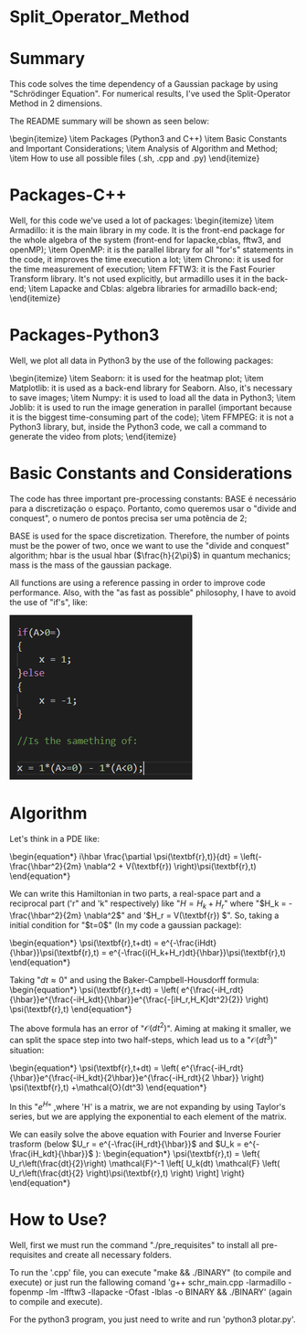 # Split_Operator_Method

# Summary

This code solves the time dependency of a Gaussian package by using "Schrödinger  Equation". For numerical results, I've used the Split-Operator Method in 2 dimensions.

The README summary will be shown as seen below:

\begin{itemize}
    \item Packages (Python3 and C++)
    \item Basic Constants and Important Considerations;
    \item Analysis of Algorithm and Method;
    \item How to use all possible files (.sh, .cpp and .py)
\end{itemize}

# Packages-C++
Well, for this code we've used a lot of packages:
\begin{itemize}
    \item Armadillo: it is the main library in my code. It is the front-end package for the whole algebra of the system (front-end for lapacke,cblas, fftw3, and openMP);
    \item OpenMP: it is the parallel library for all "for's" statements in the code, it improves the time execution a lot;
    \item Chrono: it is used for the time measurement of execution;
    \item FFTW3: it is the Fast Fourier Transform library. It's not used explicitly, but armadillo uses it in the back-end;
    \item Lapacke and Cblas: algebra libraries for armadillo back-end;
\end{itemize}

# Packages-Python3
Well, we plot all data in Python3 by the use of the following packages:

\begin{itemize}
    \item Seaborn: it is used for the heatmap plot;
    \item Matplotlib: it is used as a back-end library for Seaborn. Also, it's necessary to save images;
    \item Numpy:  it is used to load all the data in Python3;
    \item Joblib: it is used to run the image generation in parallel (important because it is the biggest time-consuming part of the code);
    \item FFMPEG: it is not a Python3 library, but, inside the Python3 code, we call a command to generate the video from plots;
\end{itemize}

# Basic Constants and Considerations 
The code has three important pre-processing constants: 
BASE é necessário para a discretização o espaço. Portanto, como queremos usar o "divide and conquest",  o numero de pontos precisa ser uma potência de 2;

BASE is used for the space discretization. Therefore, the number of points must be the power of two, once we want to use the "divide and conquest" algorithm; hbar is the usual hbar ($\frac{h}{2\pi}$) in quantum mechanics; mass is the mass of the gaussian package.

All functions are using a reference passing in order to improve code performance. Also, with the "as fast as possible" philosophy, I have to avoid the use of "if's", like:

![Comaparision](comp.png)

# Algorithm

Let's think in a PDE like:

\begin{equation*}
    i\hbar \frac{\partial \psi(\textbf{r},t)}{dt} = \left(-\frac{\hbar^2}{2m} \nabla^2 + V(\textbf{r}) \right)\psi(\textbf{r},t)
\end{equation*}

We can write this Hamiltonian in two parts, a real-space part and a reciprocal part ('r" and 'k" respectively) like "$H = H_k + H_r$" where "$H_k = -\frac{\hbar^2}{2m} \nabla^2$" and '$H_r = V(\textbf{r}) $". So, taking a initial condition for "$t=0$" (In my code a gaussian package):

\begin{equation*}
    \psi(\textbf{r},t+dt) = e^{-\frac{iHdt}{\hbar}}\psi(\textbf{r},t) = e^{-\frac{i(H_k+H_r)dt}{\hbar}}\psi(\textbf{r},t) 
\end{equation*}

Taking "$dt \approx 0$" and using the Baker-Campbell-Housdorff formula:
\begin{equation*}
    \psi(\textbf{r},t+dt) = \left( e^{\frac{-iH_rdt}{\hbar}}e^{\frac{-iH_kdt}{\hbar}}e^{\frac{-[iH_r,H_K]dt^2}{2}} \right) \psi(\textbf{r},t)
\end{equation*}

The above formula has an error of "$\mathcal{O}(dt^2)$". Aiming at making it smaller, we can split the space step into two half-steps, which lead us to a "$\mathcal{O}(dt^3)$" situation:

\begin{equation*}
    \psi(\textbf{r},t+dt) = \left( e^{\frac{-iH_rdt}{\hbar}}e^{\frac{-iH_kdt}{2\hbar}}e^{\frac{-iH_rdt}{2 \hbar}} \right) \psi(\textbf{r},t) +\mathcal{O}(dt^3)
\end{equation*}

In this "$e^{H}$" ,where 'H' is a matrix, we are not expanding by using Taylor's series, but we are applying the exponential to each element of the matrix.

We can easily solve the above equation with Fourier and Inverse Fourier trasform (below $U_r = e^{-\frac{iH_rdt}{\hbar}}$ and $U_k = e^{-\frac{iH_kdt}{\hbar}}$ ):
\begin{equation*}
    \psi(\textbf{r},t) = 
    \left\{
    U_r\left(\frac{dt}{2}\right) \mathcal{F}^-1
    \left[
    U_k(dt) \mathcal{F} 
    \left( U_r\left(\frac{dt}{2} \right)\psi(\textbf{r},t)
    \right)
    \right]
    \right\}
\end{equation*}

# How to Use?
Well, first we must run the command "./pre\_requisites" to install all pre-requisites and create all necessary folders.

To run the '.cpp' file, you can execute "make && ./BINARY" (to compile and execute)  or just run the fallowing comand 'g++ schr\_main.cpp -larmadillo -fopenmp -lm -lfftw3 -llapacke -Ofast -lblas -o BINARY && ./BINARY' (again to compile and execute).

For the python3 program, you just need to write and run 'python3 plotar.py'.
